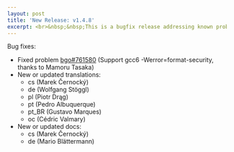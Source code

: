 ```yaml
---
layout: post
title: 'New Release: v1.4.8'
excerpt: <br>&nbsp;&nbsp;This is a bugfix release addressing known problems in 1.4.7 release.
---
```


Bug fixes:

* Fixed problem [bgo#761580](https://bugzilla.gnome.org/show_bug.cgi?id=761580) (Support gcc6 -Werror=format-security, thanks to Mamoru Tasaka)
* New or updated translations:
    * cs (Marek Černocký)
    * de (Wolfgang Stöggl)
    * pl (Piotr Drąg)
    * pt (Pedro Albuquerque)
    * pt_BR (Gustavo Marques)
    * oc (Cédric Valmary)
* New or updated docs:
    * cs (Marek Černocký)
    * de (Mario Blättermann)
